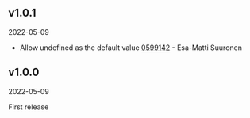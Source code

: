 ## v1.0.1

2022-05-09

-   Allow undefined as the default value [0599142](https://github.com/valu-digital/npm-packages/commit/0599142) - Esa-Matti Suuronen

## v1.0.0

2022-05-09

First release
